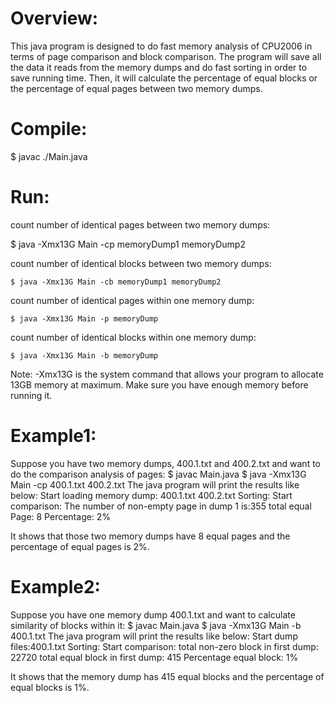 
# Overview:
This java program is designed to do fast memory analysis of CPU2006 in terms of page comparison and block comparison. The program will save all the data it reads from the memory dumps and do fast sorting in order to save running time. Then, it will calculate the percentage of equal blocks or the percentage of equal pages between two memory dumps.

# Compile:
$ javac ./Main.java

# Run:
count number of identical pages between two memory dumps:

$ java -Xmx13G Main -cp memoryDump1 memoryDump2

count number of identical blocks between two memory dumps:

	$ java -Xmx13G Main -cb memoryDump1 memoryDump2
	
count number of identical pages within one memory dump:

	$ java -Xmx13G Main -p memoryDump
	
count number of identical blocks within one memory dump:

	$ java -Xmx13G Main -b memoryDump

Note: -Xmx13G is the system command that allows your program to allocate 13GB   memory at maximum. Make sure you have enough memory before running it.

# Example1:
Suppose you have two memory dumps, 400.1.txt and 400.2.txt and want to do the comparison analysis of pages:
$ javac Main.java
$ java -Xmx13G Main -cp 400.1.txt 400.2.txt
The java program will print the results like below:
Start loading memory dump: 400.1.txt  400.2.txt
Sorting:
Start comparison:
The number of non-empty page in dump 1 is:355
total equal Page: 8
Percentage: 2%

It shows that those two memory dumps have 8 equal pages and the percentage of equal pages is 2%.

# Example2:
Suppose you have one memory dump 400.1.txt and want to calculate similarity of blocks within it:
$ javac Main.java
$ java -Xmx13G Main -b 400.1.txt
The java program will print the results like below:
Start dump files:400.1.txt
Sorting:
Start comparison:
total non-zero block in first dump: 22720
total equal block in first dump: 415
Percentage equal block: 1%

It shows that the memory dump has 415 equal blocks and the percentage of equal blocks is 1%.
